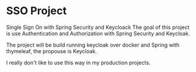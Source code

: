 # SSO Project
Single Sign On with Spring Security and Keycloack
The goal of this project is use Authentication and Authorization with Spring Security and Keycloak.

The project will be build running keycloak over docker and Spring with thymeleaf, the propouse is Keycloak.

I really don't like to use this way in my production projects.
